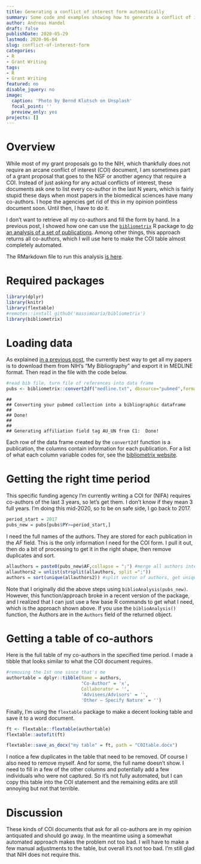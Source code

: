 ```yaml
---
title: Generating a conflict of interest form automatically
summary: Some code and examples showing how to generate a conflict of interest statement required by some funding agencies in an almost completely automated manner. 
author: Andreas Handel
draft: false
publishDate: 2020-05-29
lastmod: 2020-06-04
slug: conflict-of-interest-form
categories: 
- R 
- Grant Writing
tags: 
- R 
- Grant Writing
featured: no
disable_jquery: no
image:
  caption: 'Photo by Bernd Klutsch on Unsplash'
  focal_point: ''
  preview_only: yes
projects: []
---
```


<link href="{{< blogdown/postref >}}index_files/tabwid/tabwid.css" rel="stylesheet" />

# Overview

While most of my grant proposals go to the NIH, which thankfully does not require an arcane conflict of interest (COI) document, I am sometimes part of a grant proposal that goes to the NSF or another agency that require a COI. Instead of just asking for any actual conflicts of interest, these documents ask one to list every co-author in the last N years, which is fairly stupid these days when most papers in the biomedical sciences have many co-authors. I hope the agencies get rid of this in my opinion pointless document soon. Until then, I have to do it.

I don’t want to retrieve all my co-authors and fill the form by hand. In a previous post, I showed how one can use the [`bibliometrix`](https://www.bibliometrix.org/) R package to [do an analysis of a set of publications](/posts/publications-analysis-2/). Among other things, this approach returns all co-authors, which I will use here to make the COI table almost completely automated.

The RMarkdown file to run this analysis [is here](/posts/2020-05-29-automate-conflict-of-interest-form/index.Rmarkdown).

# Required packages

``` r
library(dplyr)
library(knitr)
library(flextable)
#remotes::install_github('massimoaria/bibliometrix')
library(bibliometrix)
```

# Loading data

As explained [in a previous post](/posts/publications-analysis-2/), the currently best way to get all my papers is to download them from NIH’s “My Bibliography” and export it in MEDLINE format. Then read in the file with the code below.

``` r
#read bib file, turn file of references into data frame
pubs <- bibliometrix::convert2df("medline.txt", dbsource="pubmed",format="pubmed") 
```

    ## 
    ## Converting your pubmed collection into a bibliographic dataframe
    ## 
    ## Done!
    ## 
    ## 
    ## Generating affiliation field tag AU_UN from C1:  Done!

Each row of the data frame created by the `convert2df` function is a publication, the columns contain information for each publication.
For a list of what each column variable codes for, see the [bibliometrix website](https://www.bibliometrix.org/).

# Getting the right time period

This specific funding agency I’m currently writing a COI for (NIFA) requires co-authors of the last 3 years, so let’s get them. I don’t know if they mean 3 full years. I’m doing this mid-2020, so to be on safe side, I go back to 2017.

``` r
period_start = 2017
pubs_new = pubs[pubs$PY>=period_start,]
```

I need the full names of the authors. They are stored for each publication in the *AF* field. This is the only information I need for the COI form. I pull it out, then do a bit of processing to get it in the right shape, then remove duplicates and sort.

``` r
allauthors = paste0(pubs_new$AF,collapse = ";") #merge all authors into one vector
allauthors2 = unlist(strsplit(allauthors, split =";"))
authors = sort(unique(allauthors2)) #split vector of authors, get unique authors
```

Note that I originally did the above steps using `biblioAnalysis(pubs_new)`. However, this function/approach broke in a recent version of the package, and I realized that I can just use a few base R commands to get what I need, which is the approach shown above. If you use the `biblioAnalysis()` function, the Authors are in the `Authors` field of the returned object.

# Getting a table of co-authors

Here is the full table of my co-authors in the specified time period.
I made a tibble that looks similar to what the COI document requires.

``` r
#removing the 1st one since that's me
authortable = dplyr::tibble(Name = authors, 
                            "Co-Author" = 'x', 
                            Collaborator = '', 
                            'Advisees/Advisors' = '', 
                            'Other – Specify Nature' = '')
```

Finally, I’m using the `flextable` package to make a decent looking table and save it to a word document.

``` r
ft <- flextable::flextable(authortable)
flextable::autofit(ft)
```

<template id="846afd95-bfe4-4b66-8348-103973297871"><style>
.tabwid table{
  border-spacing:0px !important;
  border-collapse:collapse;
  line-height:1;
  margin-left:auto;
  margin-right:auto;
  border-width: 0;
  display: table;
  margin-top: 1.275em;
  margin-bottom: 1.275em;
  border-color: transparent;
}
.tabwid_left table{
  margin-left:0;
}
.tabwid_right table{
  margin-right:0;
}
.tabwid td {
    padding: 0;
}
.tabwid a {
  text-decoration: none;
}
.tabwid thead {
    background-color: transparent;
}
.tabwid tfoot {
    background-color: transparent;
}
.tabwid table tr {
background-color: transparent;
}
</style><div class="tabwid"><style>.cl-8189b2e6{}.cl-817d7f08{font-family:'Arial';font-size:11pt;font-weight:normal;font-style:normal;text-decoration:none;color:rgba(0, 0, 0, 1.00);background-color:transparent;}.cl-817d7f09{margin:0;text-align:left;border-bottom: 0 solid rgba(0, 0, 0, 1.00);border-top: 0 solid rgba(0, 0, 0, 1.00);border-left: 0 solid rgba(0, 0, 0, 1.00);border-right: 0 solid rgba(0, 0, 0, 1.00);padding-bottom:5pt;padding-top:5pt;padding-left:5pt;padding-right:5pt;line-height: 1;background-color:transparent;}.cl-817e6634{width:169pt;background-color:transparent;vertical-align: middle;border-bottom: 0 solid rgba(0, 0, 0, 1.00);border-top: 0 solid rgba(0, 0, 0, 1.00);border-left: 0 solid rgba(0, 0, 0, 1.00);border-right: 0 solid rgba(0, 0, 0, 1.00);margin-bottom:0;margin-top:0;margin-left:0;margin-right:0;}.cl-817e6635{width:110.4pt;background-color:transparent;vertical-align: middle;border-bottom: 0 solid rgba(0, 0, 0, 1.00);border-top: 0 solid rgba(0, 0, 0, 1.00);border-left: 0 solid rgba(0, 0, 0, 1.00);border-right: 0 solid rgba(0, 0, 0, 1.00);margin-bottom:0;margin-top:0;margin-left:0;margin-right:0;}.cl-817e6636{width:80.5pt;background-color:transparent;vertical-align: middle;border-bottom: 0 solid rgba(0, 0, 0, 1.00);border-top: 0 solid rgba(0, 0, 0, 1.00);border-left: 0 solid rgba(0, 0, 0, 1.00);border-right: 0 solid rgba(0, 0, 0, 1.00);margin-bottom:0;margin-top:0;margin-left:0;margin-right:0;}.cl-817e6637{width:70.7pt;background-color:transparent;vertical-align: middle;border-bottom: 0 solid rgba(0, 0, 0, 1.00);border-top: 0 solid rgba(0, 0, 0, 1.00);border-left: 0 solid rgba(0, 0, 0, 1.00);border-right: 0 solid rgba(0, 0, 0, 1.00);margin-bottom:0;margin-top:0;margin-left:0;margin-right:0;}.cl-817e6638{width:132.4pt;background-color:transparent;vertical-align: middle;border-bottom: 0 solid rgba(0, 0, 0, 1.00);border-top: 0 solid rgba(0, 0, 0, 1.00);border-left: 0 solid rgba(0, 0, 0, 1.00);border-right: 0 solid rgba(0, 0, 0, 1.00);margin-bottom:0;margin-top:0;margin-left:0;margin-right:0;}.cl-817e6639{width:110.4pt;background-color:transparent;vertical-align: middle;border-bottom: 0 solid rgba(0, 0, 0, 1.00);border-top: 0 solid rgba(0, 0, 0, 1.00);border-left: 0 solid rgba(0, 0, 0, 1.00);border-right: 0 solid rgba(0, 0, 0, 1.00);margin-bottom:0;margin-top:0;margin-left:0;margin-right:0;}.cl-817e663a{width:132.4pt;background-color:transparent;vertical-align: middle;border-bottom: 0 solid rgba(0, 0, 0, 1.00);border-top: 0 solid rgba(0, 0, 0, 1.00);border-left: 0 solid rgba(0, 0, 0, 1.00);border-right: 0 solid rgba(0, 0, 0, 1.00);margin-bottom:0;margin-top:0;margin-left:0;margin-right:0;}.cl-817e663b{width:80.5pt;background-color:transparent;vertical-align: middle;border-bottom: 0 solid rgba(0, 0, 0, 1.00);border-top: 0 solid rgba(0, 0, 0, 1.00);border-left: 0 solid rgba(0, 0, 0, 1.00);border-right: 0 solid rgba(0, 0, 0, 1.00);margin-bottom:0;margin-top:0;margin-left:0;margin-right:0;}.cl-817e663c{width:169pt;background-color:transparent;vertical-align: middle;border-bottom: 0 solid rgba(0, 0, 0, 1.00);border-top: 0 solid rgba(0, 0, 0, 1.00);border-left: 0 solid rgba(0, 0, 0, 1.00);border-right: 0 solid rgba(0, 0, 0, 1.00);margin-bottom:0;margin-top:0;margin-left:0;margin-right:0;}.cl-817e663d{width:70.7pt;background-color:transparent;vertical-align: middle;border-bottom: 0 solid rgba(0, 0, 0, 1.00);border-top: 0 solid rgba(0, 0, 0, 1.00);border-left: 0 solid rgba(0, 0, 0, 1.00);border-right: 0 solid rgba(0, 0, 0, 1.00);margin-bottom:0;margin-top:0;margin-left:0;margin-right:0;}.cl-817e663e{width:110.4pt;background-color:transparent;vertical-align: middle;border-bottom: 0 solid rgba(0, 0, 0, 1.00);border-top: 0 solid rgba(0, 0, 0, 1.00);border-left: 0 solid rgba(0, 0, 0, 1.00);border-right: 0 solid rgba(0, 0, 0, 1.00);margin-bottom:0;margin-top:0;margin-left:0;margin-right:0;}.cl-817e8d26{width:169pt;background-color:transparent;vertical-align: middle;border-bottom: 0 solid rgba(0, 0, 0, 1.00);border-top: 0 solid rgba(0, 0, 0, 1.00);border-left: 0 solid rgba(0, 0, 0, 1.00);border-right: 0 solid rgba(0, 0, 0, 1.00);margin-bottom:0;margin-top:0;margin-left:0;margin-right:0;}.cl-817e8d27{width:80.5pt;background-color:transparent;vertical-align: middle;border-bottom: 0 solid rgba(0, 0, 0, 1.00);border-top: 0 solid rgba(0, 0, 0, 1.00);border-left: 0 solid rgba(0, 0, 0, 1.00);border-right: 0 solid rgba(0, 0, 0, 1.00);margin-bottom:0;margin-top:0;margin-left:0;margin-right:0;}.cl-817e8d28{width:70.7pt;background-color:transparent;vertical-align: middle;border-bottom: 0 solid rgba(0, 0, 0, 1.00);border-top: 0 solid rgba(0, 0, 0, 1.00);border-left: 0 solid rgba(0, 0, 0, 1.00);border-right: 0 solid rgba(0, 0, 0, 1.00);margin-bottom:0;margin-top:0;margin-left:0;margin-right:0;}.cl-817e8d29{width:132.4pt;background-color:transparent;vertical-align: middle;border-bottom: 0 solid rgba(0, 0, 0, 1.00);border-top: 0 solid rgba(0, 0, 0, 1.00);border-left: 0 solid rgba(0, 0, 0, 1.00);border-right: 0 solid rgba(0, 0, 0, 1.00);margin-bottom:0;margin-top:0;margin-left:0;margin-right:0;}.cl-817e8d2a{width:110.4pt;background-color:transparent;vertical-align: middle;border-bottom: 2pt solid rgba(102, 102, 102, 1.00);border-top: 0 solid rgba(0, 0, 0, 1.00);border-left: 0 solid rgba(0, 0, 0, 1.00);border-right: 0 solid rgba(0, 0, 0, 1.00);margin-bottom:0;margin-top:0;margin-left:0;margin-right:0;}.cl-817e8d2b{width:132.4pt;background-color:transparent;vertical-align: middle;border-bottom: 2pt solid rgba(102, 102, 102, 1.00);border-top: 0 solid rgba(0, 0, 0, 1.00);border-left: 0 solid rgba(0, 0, 0, 1.00);border-right: 0 solid rgba(0, 0, 0, 1.00);margin-bottom:0;margin-top:0;margin-left:0;margin-right:0;}.cl-817e8d2c{width:80.5pt;background-color:transparent;vertical-align: middle;border-bottom: 2pt solid rgba(102, 102, 102, 1.00);border-top: 0 solid rgba(0, 0, 0, 1.00);border-left: 0 solid rgba(0, 0, 0, 1.00);border-right: 0 solid rgba(0, 0, 0, 1.00);margin-bottom:0;margin-top:0;margin-left:0;margin-right:0;}.cl-817e8d2d{width:70.7pt;background-color:transparent;vertical-align: middle;border-bottom: 2pt solid rgba(102, 102, 102, 1.00);border-top: 0 solid rgba(0, 0, 0, 1.00);border-left: 0 solid rgba(0, 0, 0, 1.00);border-right: 0 solid rgba(0, 0, 0, 1.00);margin-bottom:0;margin-top:0;margin-left:0;margin-right:0;}.cl-817e8d2e{width:169pt;background-color:transparent;vertical-align: middle;border-bottom: 2pt solid rgba(102, 102, 102, 1.00);border-top: 0 solid rgba(0, 0, 0, 1.00);border-left: 0 solid rgba(0, 0, 0, 1.00);border-right: 0 solid rgba(0, 0, 0, 1.00);margin-bottom:0;margin-top:0;margin-left:0;margin-right:0;}.cl-817e8d2f{width:70.7pt;background-color:transparent;vertical-align: middle;border-bottom: 2pt solid rgba(102, 102, 102, 1.00);border-top: 2pt solid rgba(102, 102, 102, 1.00);border-left: 0 solid rgba(0, 0, 0, 1.00);border-right: 0 solid rgba(0, 0, 0, 1.00);margin-bottom:0;margin-top:0;margin-left:0;margin-right:0;}.cl-817e8d30{width:80.5pt;background-color:transparent;vertical-align: middle;border-bottom: 2pt solid rgba(102, 102, 102, 1.00);border-top: 2pt solid rgba(102, 102, 102, 1.00);border-left: 0 solid rgba(0, 0, 0, 1.00);border-right: 0 solid rgba(0, 0, 0, 1.00);margin-bottom:0;margin-top:0;margin-left:0;margin-right:0;}.cl-817eb422{width:110.4pt;background-color:transparent;vertical-align: middle;border-bottom: 2pt solid rgba(102, 102, 102, 1.00);border-top: 2pt solid rgba(102, 102, 102, 1.00);border-left: 0 solid rgba(0, 0, 0, 1.00);border-right: 0 solid rgba(0, 0, 0, 1.00);margin-bottom:0;margin-top:0;margin-left:0;margin-right:0;}.cl-817eb423{width:132.4pt;background-color:transparent;vertical-align: middle;border-bottom: 2pt solid rgba(102, 102, 102, 1.00);border-top: 2pt solid rgba(102, 102, 102, 1.00);border-left: 0 solid rgba(0, 0, 0, 1.00);border-right: 0 solid rgba(0, 0, 0, 1.00);margin-bottom:0;margin-top:0;margin-left:0;margin-right:0;}.cl-817eb424{width:169pt;background-color:transparent;vertical-align: middle;border-bottom: 2pt solid rgba(102, 102, 102, 1.00);border-top: 2pt solid rgba(102, 102, 102, 1.00);border-left: 0 solid rgba(0, 0, 0, 1.00);border-right: 0 solid rgba(0, 0, 0, 1.00);margin-bottom:0;margin-top:0;margin-left:0;margin-right:0;}</style><table class='cl-8189b2e6'>
<thead><tr style="overflow-wrap:break-word;"><td class="cl-817eb424"><p class="cl-817d7f09"><span class="cl-817d7f08">Name</span></p></td><td class="cl-817e8d2f"><p class="cl-817d7f09"><span class="cl-817d7f08">Co-Author</span></p></td><td class="cl-817e8d30"><p class="cl-817d7f09"><span class="cl-817d7f08">Collaborator</span></p></td><td class="cl-817eb422"><p class="cl-817d7f09"><span class="cl-817d7f08">Advisees/Advisors</span></p></td><td class="cl-817eb423"><p class="cl-817d7f09"><span class="cl-817d7f08">Other – Specify Nature</span></p></td></tr></thead><tbody><tr style="overflow-wrap:break-word;"><td class="cl-817e6634"><p class="cl-817d7f09"><span class="cl-817d7f08">AHMED, HASAN</span></p></td><td class="cl-817e6637"><p class="cl-817d7f09"><span class="cl-817d7f08">x</span></p></td><td class="cl-817e6636"><p class="cl-817d7f09"><span class="cl-817d7f08"></span></p></td><td class="cl-817e6635"><p class="cl-817d7f09"><span class="cl-817d7f08"></span></p></td><td class="cl-817e6638"><p class="cl-817d7f09"><span class="cl-817d7f08"></span></p></td></tr><tr style="overflow-wrap:break-word;"><td class="cl-817e8d26"><p class="cl-817d7f09"><span class="cl-817d7f08">ALIKHAN, MALIHA A</span></p></td><td class="cl-817e8d28"><p class="cl-817d7f09"><span class="cl-817d7f08">x</span></p></td><td class="cl-817e8d27"><p class="cl-817d7f09"><span class="cl-817d7f08"></span></p></td><td class="cl-817e663e"><p class="cl-817d7f09"><span class="cl-817d7f08"></span></p></td><td class="cl-817e8d29"><p class="cl-817d7f09"><span class="cl-817d7f08"></span></p></td></tr><tr style="overflow-wrap:break-word;"><td class="cl-817e8d26"><p class="cl-817d7f09"><span class="cl-817d7f08">AMANNA, IAN J</span></p></td><td class="cl-817e8d28"><p class="cl-817d7f09"><span class="cl-817d7f08">x</span></p></td><td class="cl-817e8d27"><p class="cl-817d7f09"><span class="cl-817d7f08"></span></p></td><td class="cl-817e663e"><p class="cl-817d7f09"><span class="cl-817d7f08"></span></p></td><td class="cl-817e8d29"><p class="cl-817d7f09"><span class="cl-817d7f08"></span></p></td></tr><tr style="overflow-wrap:break-word;"><td class="cl-817e6634"><p class="cl-817d7f09"><span class="cl-817d7f08">ANTIA, ALICE</span></p></td><td class="cl-817e6637"><p class="cl-817d7f09"><span class="cl-817d7f08">x</span></p></td><td class="cl-817e6636"><p class="cl-817d7f09"><span class="cl-817d7f08"></span></p></td><td class="cl-817e6635"><p class="cl-817d7f09"><span class="cl-817d7f08"></span></p></td><td class="cl-817e6638"><p class="cl-817d7f09"><span class="cl-817d7f08"></span></p></td></tr><tr style="overflow-wrap:break-word;"><td class="cl-817e663c"><p class="cl-817d7f09"><span class="cl-817d7f08">ANTIA, RUSTOM</span></p></td><td class="cl-817e663d"><p class="cl-817d7f09"><span class="cl-817d7f08">x</span></p></td><td class="cl-817e663b"><p class="cl-817d7f09"><span class="cl-817d7f08"></span></p></td><td class="cl-817e6639"><p class="cl-817d7f09"><span class="cl-817d7f08"></span></p></td><td class="cl-817e663a"><p class="cl-817d7f09"><span class="cl-817d7f08"></span></p></td></tr><tr style="overflow-wrap:break-word;"><td class="cl-817e663c"><p class="cl-817d7f09"><span class="cl-817d7f08">BOOM, W HENRY</span></p></td><td class="cl-817e663d"><p class="cl-817d7f09"><span class="cl-817d7f08">x</span></p></td><td class="cl-817e663b"><p class="cl-817d7f09"><span class="cl-817d7f08"></span></p></td><td class="cl-817e6639"><p class="cl-817d7f09"><span class="cl-817d7f08"></span></p></td><td class="cl-817e663a"><p class="cl-817d7f09"><span class="cl-817d7f08"></span></p></td></tr><tr style="overflow-wrap:break-word;"><td class="cl-817e6634"><p class="cl-817d7f09"><span class="cl-817d7f08">BULUSHEVA, IRINA</span></p></td><td class="cl-817e6637"><p class="cl-817d7f09"><span class="cl-817d7f08">x</span></p></td><td class="cl-817e6636"><p class="cl-817d7f09"><span class="cl-817d7f08"></span></p></td><td class="cl-817e6635"><p class="cl-817d7f09"><span class="cl-817d7f08"></span></p></td><td class="cl-817e6638"><p class="cl-817d7f09"><span class="cl-817d7f08"></span></p></td></tr><tr style="overflow-wrap:break-word;"><td class="cl-817e663c"><p class="cl-817d7f09"><span class="cl-817d7f08">CARLSON, NICHOLE E</span></p></td><td class="cl-817e663d"><p class="cl-817d7f09"><span class="cl-817d7f08">x</span></p></td><td class="cl-817e663b"><p class="cl-817d7f09"><span class="cl-817d7f08"></span></p></td><td class="cl-817e6639"><p class="cl-817d7f09"><span class="cl-817d7f08"></span></p></td><td class="cl-817e663a"><p class="cl-817d7f09"><span class="cl-817d7f08"></span></p></td></tr><tr style="overflow-wrap:break-word;"><td class="cl-817e663c"><p class="cl-817d7f09"><span class="cl-817d7f08">CASTELLANOS, M E</span></p></td><td class="cl-817e663d"><p class="cl-817d7f09"><span class="cl-817d7f08">x</span></p></td><td class="cl-817e663b"><p class="cl-817d7f09"><span class="cl-817d7f08"></span></p></td><td class="cl-817e6639"><p class="cl-817d7f09"><span class="cl-817d7f08"></span></p></td><td class="cl-817e663a"><p class="cl-817d7f09"><span class="cl-817d7f08"></span></p></td></tr><tr style="overflow-wrap:break-word;"><td class="cl-817e663c"><p class="cl-817d7f09"><span class="cl-817d7f08">CASTELLANOS, MARIA</span></p></td><td class="cl-817e663d"><p class="cl-817d7f09"><span class="cl-817d7f08">x</span></p></td><td class="cl-817e663b"><p class="cl-817d7f09"><span class="cl-817d7f08"></span></p></td><td class="cl-817e6639"><p class="cl-817d7f09"><span class="cl-817d7f08"></span></p></td><td class="cl-817e663a"><p class="cl-817d7f09"><span class="cl-817d7f08"></span></p></td></tr><tr style="overflow-wrap:break-word;"><td class="cl-817e6634"><p class="cl-817d7f09"><span class="cl-817d7f08">CHAKRABURTY, SRIJITA</span></p></td><td class="cl-817e6637"><p class="cl-817d7f09"><span class="cl-817d7f08">x</span></p></td><td class="cl-817e6636"><p class="cl-817d7f09"><span class="cl-817d7f08"></span></p></td><td class="cl-817e6635"><p class="cl-817d7f09"><span class="cl-817d7f08"></span></p></td><td class="cl-817e6638"><p class="cl-817d7f09"><span class="cl-817d7f08"></span></p></td></tr><tr style="overflow-wrap:break-word;"><td class="cl-817e6634"><p class="cl-817d7f09"><span class="cl-817d7f08">CHEN, ENFU</span></p></td><td class="cl-817e6637"><p class="cl-817d7f09"><span class="cl-817d7f08">x</span></p></td><td class="cl-817e6636"><p class="cl-817d7f09"><span class="cl-817d7f08"></span></p></td><td class="cl-817e6635"><p class="cl-817d7f09"><span class="cl-817d7f08"></span></p></td><td class="cl-817e6638"><p class="cl-817d7f09"><span class="cl-817d7f08"></span></p></td></tr><tr style="overflow-wrap:break-word;"><td class="cl-817e6634"><p class="cl-817d7f09"><span class="cl-817d7f08">CHENG, WEI</span></p></td><td class="cl-817e6637"><p class="cl-817d7f09"><span class="cl-817d7f08">x</span></p></td><td class="cl-817e6636"><p class="cl-817d7f09"><span class="cl-817d7f08"></span></p></td><td class="cl-817e6635"><p class="cl-817d7f09"><span class="cl-817d7f08"></span></p></td><td class="cl-817e6638"><p class="cl-817d7f09"><span class="cl-817d7f08"></span></p></td></tr><tr style="overflow-wrap:break-word;"><td class="cl-817e663c"><p class="cl-817d7f09"><span class="cl-817d7f08">COATES, P TOBY</span></p></td><td class="cl-817e663d"><p class="cl-817d7f09"><span class="cl-817d7f08">x</span></p></td><td class="cl-817e663b"><p class="cl-817d7f09"><span class="cl-817d7f08"></span></p></td><td class="cl-817e6639"><p class="cl-817d7f09"><span class="cl-817d7f08"></span></p></td><td class="cl-817e663a"><p class="cl-817d7f09"><span class="cl-817d7f08"></span></p></td></tr><tr style="overflow-wrap:break-word;"><td class="cl-817e663c"><p class="cl-817d7f09"><span class="cl-817d7f08">CROFT, NATHAN P</span></p></td><td class="cl-817e663d"><p class="cl-817d7f09"><span class="cl-817d7f08">x</span></p></td><td class="cl-817e663b"><p class="cl-817d7f09"><span class="cl-817d7f08"></span></p></td><td class="cl-817e6639"><p class="cl-817d7f09"><span class="cl-817d7f08"></span></p></td><td class="cl-817e663a"><p class="cl-817d7f09"><span class="cl-817d7f08"></span></p></td></tr><tr style="overflow-wrap:break-word;"><td class="cl-817e8d26"><p class="cl-817d7f09"><span class="cl-817d7f08">DALE, ARIELLA PERRY</span></p></td><td class="cl-817e8d28"><p class="cl-817d7f09"><span class="cl-817d7f08">x</span></p></td><td class="cl-817e8d27"><p class="cl-817d7f09"><span class="cl-817d7f08"></span></p></td><td class="cl-817e663e"><p class="cl-817d7f09"><span class="cl-817d7f08"></span></p></td><td class="cl-817e8d29"><p class="cl-817d7f09"><span class="cl-817d7f08"></span></p></td></tr><tr style="overflow-wrap:break-word;"><td class="cl-817e663c"><p class="cl-817d7f09"><span class="cl-817d7f08">DENHOLM, J T</span></p></td><td class="cl-817e663d"><p class="cl-817d7f09"><span class="cl-817d7f08">x</span></p></td><td class="cl-817e663b"><p class="cl-817d7f09"><span class="cl-817d7f08"></span></p></td><td class="cl-817e6639"><p class="cl-817d7f09"><span class="cl-817d7f08"></span></p></td><td class="cl-817e663a"><p class="cl-817d7f09"><span class="cl-817d7f08"></span></p></td></tr><tr style="overflow-wrap:break-word;"><td class="cl-817e663c"><p class="cl-817d7f09"><span class="cl-817d7f08">DOBBIN, KEVIN</span></p></td><td class="cl-817e663d"><p class="cl-817d7f09"><span class="cl-817d7f08">x</span></p></td><td class="cl-817e663b"><p class="cl-817d7f09"><span class="cl-817d7f08"></span></p></td><td class="cl-817e6639"><p class="cl-817d7f09"><span class="cl-817d7f08"></span></p></td><td class="cl-817e663a"><p class="cl-817d7f09"><span class="cl-817d7f08"></span></p></td></tr><tr style="overflow-wrap:break-word;"><td class="cl-817e8d26"><p class="cl-817d7f09"><span class="cl-817d7f08">DUDEK, NADINE L</span></p></td><td class="cl-817e8d28"><p class="cl-817d7f09"><span class="cl-817d7f08">x</span></p></td><td class="cl-817e8d27"><p class="cl-817d7f09"><span class="cl-817d7f08"></span></p></td><td class="cl-817e663e"><p class="cl-817d7f09"><span class="cl-817d7f08"></span></p></td><td class="cl-817e8d29"><p class="cl-817d7f09"><span class="cl-817d7f08"></span></p></td></tr><tr style="overflow-wrap:break-word;"><td class="cl-817e8d26"><p class="cl-817d7f09"><span class="cl-817d7f08">EBELL, MARK</span></p></td><td class="cl-817e8d28"><p class="cl-817d7f09"><span class="cl-817d7f08">x</span></p></td><td class="cl-817e8d27"><p class="cl-817d7f09"><span class="cl-817d7f08"></span></p></td><td class="cl-817e663e"><p class="cl-817d7f09"><span class="cl-817d7f08"></span></p></td><td class="cl-817e8d29"><p class="cl-817d7f09"><span class="cl-817d7f08"></span></p></td></tr><tr style="overflow-wrap:break-word;"><td class="cl-817e8d26"><p class="cl-817d7f09"><span class="cl-817d7f08">EBELL, MARK H</span></p></td><td class="cl-817e8d28"><p class="cl-817d7f09"><span class="cl-817d7f08">x</span></p></td><td class="cl-817e8d27"><p class="cl-817d7f09"><span class="cl-817d7f08"></span></p></td><td class="cl-817e663e"><p class="cl-817d7f09"><span class="cl-817d7f08"></span></p></td><td class="cl-817e8d29"><p class="cl-817d7f09"><span class="cl-817d7f08"></span></p></td></tr><tr style="overflow-wrap:break-word;"><td class="cl-817e6634"><p class="cl-817d7f09"><span class="cl-817d7f08">EGGENHUIZEN, PETER J</span></p></td><td class="cl-817e6637"><p class="cl-817d7f09"><span class="cl-817d7f08">x</span></p></td><td class="cl-817e6636"><p class="cl-817d7f09"><span class="cl-817d7f08"></span></p></td><td class="cl-817e6635"><p class="cl-817d7f09"><span class="cl-817d7f08"></span></p></td><td class="cl-817e6638"><p class="cl-817d7f09"><span class="cl-817d7f08"></span></p></td></tr><tr style="overflow-wrap:break-word;"><td class="cl-817e663c"><p class="cl-817d7f09"><span class="cl-817d7f08">FOREHAND, RONALD</span></p></td><td class="cl-817e663d"><p class="cl-817d7f09"><span class="cl-817d7f08">x</span></p></td><td class="cl-817e663b"><p class="cl-817d7f09"><span class="cl-817d7f08"></span></p></td><td class="cl-817e6639"><p class="cl-817d7f09"><span class="cl-817d7f08"></span></p></td><td class="cl-817e663a"><p class="cl-817d7f09"><span class="cl-817d7f08"></span></p></td></tr><tr style="overflow-wrap:break-word;"><td class="cl-817e6634"><p class="cl-817d7f09"><span class="cl-817d7f08">FUGGER, LARS</span></p></td><td class="cl-817e6637"><p class="cl-817d7f09"><span class="cl-817d7f08">x</span></p></td><td class="cl-817e6636"><p class="cl-817d7f09"><span class="cl-817d7f08"></span></p></td><td class="cl-817e6635"><p class="cl-817d7f09"><span class="cl-817d7f08"></span></p></td><td class="cl-817e6638"><p class="cl-817d7f09"><span class="cl-817d7f08"></span></p></td></tr><tr style="overflow-wrap:break-word;"><td class="cl-817e663c"><p class="cl-817d7f09"><span class="cl-817d7f08">GAN, POH Y</span></p></td><td class="cl-817e663d"><p class="cl-817d7f09"><span class="cl-817d7f08">x</span></p></td><td class="cl-817e663b"><p class="cl-817d7f09"><span class="cl-817d7f08"></span></p></td><td class="cl-817e6639"><p class="cl-817d7f09"><span class="cl-817d7f08"></span></p></td><td class="cl-817e663a"><p class="cl-817d7f09"><span class="cl-817d7f08"></span></p></td></tr><tr style="overflow-wrap:break-word;"><td class="cl-817e663c"><p class="cl-817d7f09"><span class="cl-817d7f08">GARCIA-SASTRE, ADOLFO</span></p></td><td class="cl-817e663d"><p class="cl-817d7f09"><span class="cl-817d7f08">x</span></p></td><td class="cl-817e663b"><p class="cl-817d7f09"><span class="cl-817d7f08"></span></p></td><td class="cl-817e6639"><p class="cl-817d7f09"><span class="cl-817d7f08"></span></p></td><td class="cl-817e663a"><p class="cl-817d7f09"><span class="cl-817d7f08"></span></p></td></tr><tr style="overflow-wrap:break-word;"><td class="cl-817e663c"><p class="cl-817d7f09"><span class="cl-817d7f08">GREGERSEN, JON W</span></p></td><td class="cl-817e663d"><p class="cl-817d7f09"><span class="cl-817d7f08">x</span></p></td><td class="cl-817e663b"><p class="cl-817d7f09"><span class="cl-817d7f08"></span></p></td><td class="cl-817e6639"><p class="cl-817d7f09"><span class="cl-817d7f08"></span></p></td><td class="cl-817e663a"><p class="cl-817d7f09"><span class="cl-817d7f08"></span></p></td></tr><tr style="overflow-wrap:break-word;"><td class="cl-817e6634"><p class="cl-817d7f09"><span class="cl-817d7f08">GUAN, JING</span></p></td><td class="cl-817e6637"><p class="cl-817d7f09"><span class="cl-817d7f08">x</span></p></td><td class="cl-817e6636"><p class="cl-817d7f09"><span class="cl-817d7f08"></span></p></td><td class="cl-817e6635"><p class="cl-817d7f09"><span class="cl-817d7f08"></span></p></td><td class="cl-817e6638"><p class="cl-817d7f09"><span class="cl-817d7f08"></span></p></td></tr><tr style="overflow-wrap:break-word;"><td class="cl-817e663c"><p class="cl-817d7f09"><span class="cl-817d7f08">HALLORAN, M ELIZABETH</span></p></td><td class="cl-817e663d"><p class="cl-817d7f09"><span class="cl-817d7f08">x</span></p></td><td class="cl-817e663b"><p class="cl-817d7f09"><span class="cl-817d7f08"></span></p></td><td class="cl-817e6639"><p class="cl-817d7f09"><span class="cl-817d7f08"></span></p></td><td class="cl-817e663a"><p class="cl-817d7f09"><span class="cl-817d7f08"></span></p></td></tr><tr style="overflow-wrap:break-word;"><td class="cl-817e8d26"><p class="cl-817d7f09"><span class="cl-817d7f08">HANDEL, A</span></p></td><td class="cl-817e8d28"><p class="cl-817d7f09"><span class="cl-817d7f08">x</span></p></td><td class="cl-817e8d27"><p class="cl-817d7f09"><span class="cl-817d7f08"></span></p></td><td class="cl-817e663e"><p class="cl-817d7f09"><span class="cl-817d7f08"></span></p></td><td class="cl-817e8d29"><p class="cl-817d7f09"><span class="cl-817d7f08"></span></p></td></tr><tr style="overflow-wrap:break-word;"><td class="cl-817e6634"><p class="cl-817d7f09"><span class="cl-817d7f08">HANDEL, ANDREAS</span></p></td><td class="cl-817e6637"><p class="cl-817d7f09"><span class="cl-817d7f08">x</span></p></td><td class="cl-817e6636"><p class="cl-817d7f09"><span class="cl-817d7f08"></span></p></td><td class="cl-817e6635"><p class="cl-817d7f09"><span class="cl-817d7f08"></span></p></td><td class="cl-817e6638"><p class="cl-817d7f09"><span class="cl-817d7f08"></span></p></td></tr><tr style="overflow-wrap:break-word;"><td class="cl-817e663c"><p class="cl-817d7f09"><span class="cl-817d7f08">HECKMAN, TIMOTHY G</span></p></td><td class="cl-817e663d"><p class="cl-817d7f09"><span class="cl-817d7f08">x</span></p></td><td class="cl-817e663b"><p class="cl-817d7f09"><span class="cl-817d7f08"></span></p></td><td class="cl-817e6639"><p class="cl-817d7f09"><span class="cl-817d7f08"></span></p></td><td class="cl-817e663a"><p class="cl-817d7f09"><span class="cl-817d7f08"></span></p></td></tr><tr style="overflow-wrap:break-word;"><td class="cl-817e663c"><p class="cl-817d7f09"><span class="cl-817d7f08">HOLDSWORTH, STEPHEN R</span></p></td><td class="cl-817e663d"><p class="cl-817d7f09"><span class="cl-817d7f08">x</span></p></td><td class="cl-817e663b"><p class="cl-817d7f09"><span class="cl-817d7f08"></span></p></td><td class="cl-817e6639"><p class="cl-817d7f09"><span class="cl-817d7f08"></span></p></td><td class="cl-817e663a"><p class="cl-817d7f09"><span class="cl-817d7f08"></span></p></td></tr><tr style="overflow-wrap:break-word;"><td class="cl-817e663c"><p class="cl-817d7f09"><span class="cl-817d7f08">HOLT, STEPHEN G</span></p></td><td class="cl-817e663d"><p class="cl-817d7f09"><span class="cl-817d7f08">x</span></p></td><td class="cl-817e663b"><p class="cl-817d7f09"><span class="cl-817d7f08"></span></p></td><td class="cl-817e6639"><p class="cl-817d7f09"><span class="cl-817d7f08"></span></p></td><td class="cl-817e663a"><p class="cl-817d7f09"><span class="cl-817d7f08"></span></p></td></tr><tr style="overflow-wrap:break-word;"><td class="cl-817e663c"><p class="cl-817d7f09"><span class="cl-817d7f08">HOUBEN, R M G J</span></p></td><td class="cl-817e663d"><p class="cl-817d7f09"><span class="cl-817d7f08">x</span></p></td><td class="cl-817e663b"><p class="cl-817d7f09"><span class="cl-817d7f08"></span></p></td><td class="cl-817e6639"><p class="cl-817d7f09"><span class="cl-817d7f08"></span></p></td><td class="cl-817e663a"><p class="cl-817d7f09"><span class="cl-817d7f08"></span></p></td></tr><tr style="overflow-wrap:break-word;"><td class="cl-817e663c"><p class="cl-817d7f09"><span class="cl-817d7f08">HUANG, HAODI</span></p></td><td class="cl-817e663d"><p class="cl-817d7f09"><span class="cl-817d7f08">x</span></p></td><td class="cl-817e663b"><p class="cl-817d7f09"><span class="cl-817d7f08"></span></p></td><td class="cl-817e6639"><p class="cl-817d7f09"><span class="cl-817d7f08"></span></p></td><td class="cl-817e663a"><p class="cl-817d7f09"><span class="cl-817d7f08"></span></p></td></tr><tr style="overflow-wrap:break-word;"><td class="cl-817e663c"><p class="cl-817d7f09"><span class="cl-817d7f08">HUDSON, BILLY G</span></p></td><td class="cl-817e663d"><p class="cl-817d7f09"><span class="cl-817d7f08">x</span></p></td><td class="cl-817e663b"><p class="cl-817d7f09"><span class="cl-817d7f08"></span></p></td><td class="cl-817e6639"><p class="cl-817d7f09"><span class="cl-817d7f08"></span></p></td><td class="cl-817e663a"><p class="cl-817d7f09"><span class="cl-817d7f08"></span></p></td></tr><tr style="overflow-wrap:break-word;"><td class="cl-817e663c"><p class="cl-817d7f09"><span class="cl-817d7f08">HUO, XIANG</span></p></td><td class="cl-817e663d"><p class="cl-817d7f09"><span class="cl-817d7f08">x</span></p></td><td class="cl-817e663b"><p class="cl-817d7f09"><span class="cl-817d7f08"></span></p></td><td class="cl-817e6639"><p class="cl-817d7f09"><span class="cl-817d7f08"></span></p></td><td class="cl-817e663a"><p class="cl-817d7f09"><span class="cl-817d7f08"></span></p></td></tr><tr style="overflow-wrap:break-word;"><td class="cl-817e6634"><p class="cl-817d7f09"><span class="cl-817d7f08">HUYNH, MEGAN</span></p></td><td class="cl-817e6637"><p class="cl-817d7f09"><span class="cl-817d7f08">x</span></p></td><td class="cl-817e6636"><p class="cl-817d7f09"><span class="cl-817d7f08"></span></p></td><td class="cl-817e6635"><p class="cl-817d7f09"><span class="cl-817d7f08"></span></p></td><td class="cl-817e6638"><p class="cl-817d7f09"><span class="cl-817d7f08"></span></p></td></tr><tr style="overflow-wrap:break-word;"><td class="cl-817e663c"><p class="cl-817d7f09"><span class="cl-817d7f08">JOLOBA, MOSES L</span></p></td><td class="cl-817e663d"><p class="cl-817d7f09"><span class="cl-817d7f08">x</span></p></td><td class="cl-817e663b"><p class="cl-817d7f09"><span class="cl-817d7f08"></span></p></td><td class="cl-817e6639"><p class="cl-817d7f09"><span class="cl-817d7f08"></span></p></td><td class="cl-817e663a"><p class="cl-817d7f09"><span class="cl-817d7f08"></span></p></td></tr><tr style="overflow-wrap:break-word;"><td class="cl-817e8d26"><p class="cl-817d7f09"><span class="cl-817d7f08">KAKAIRE, R</span></p></td><td class="cl-817e8d28"><p class="cl-817d7f09"><span class="cl-817d7f08">x</span></p></td><td class="cl-817e8d27"><p class="cl-817d7f09"><span class="cl-817d7f08"></span></p></td><td class="cl-817e663e"><p class="cl-817d7f09"><span class="cl-817d7f08"></span></p></td><td class="cl-817e8d29"><p class="cl-817d7f09"><span class="cl-817d7f08"></span></p></td></tr><tr style="overflow-wrap:break-word;"><td class="cl-817e6634"><p class="cl-817d7f09"><span class="cl-817d7f08">KIRIMUNDA, S</span></p></td><td class="cl-817e6637"><p class="cl-817d7f09"><span class="cl-817d7f08">x</span></p></td><td class="cl-817e6636"><p class="cl-817d7f09"><span class="cl-817d7f08"></span></p></td><td class="cl-817e6635"><p class="cl-817d7f09"><span class="cl-817d7f08"></span></p></td><td class="cl-817e6638"><p class="cl-817d7f09"><span class="cl-817d7f08"></span></p></td></tr><tr style="overflow-wrap:break-word;"><td class="cl-817e6634"><p class="cl-817d7f09"><span class="cl-817d7f08">KITCHING, A RICHARD</span></p></td><td class="cl-817e6637"><p class="cl-817d7f09"><span class="cl-817d7f08">x</span></p></td><td class="cl-817e6636"><p class="cl-817d7f09"><span class="cl-817d7f08"></span></p></td><td class="cl-817e6635"><p class="cl-817d7f09"><span class="cl-817d7f08"></span></p></td><td class="cl-817e6638"><p class="cl-817d7f09"><span class="cl-817d7f08"></span></p></td></tr><tr style="overflow-wrap:break-word;"><td class="cl-817e8d26"><p class="cl-817d7f09"><span class="cl-817d7f08">KIWANUKA, N</span></p></td><td class="cl-817e8d28"><p class="cl-817d7f09"><span class="cl-817d7f08">x</span></p></td><td class="cl-817e8d27"><p class="cl-817d7f09"><span class="cl-817d7f08"></span></p></td><td class="cl-817e663e"><p class="cl-817d7f09"><span class="cl-817d7f08"></span></p></td><td class="cl-817e8d29"><p class="cl-817d7f09"><span class="cl-817d7f08"></span></p></td></tr><tr style="overflow-wrap:break-word;"><td class="cl-817e663c"><p class="cl-817d7f09"><span class="cl-817d7f08">LA GRUTA, NICOLE L</span></p></td><td class="cl-817e663d"><p class="cl-817d7f09"><span class="cl-817d7f08">x</span></p></td><td class="cl-817e663b"><p class="cl-817d7f09"><span class="cl-817d7f08"></span></p></td><td class="cl-817e6639"><p class="cl-817d7f09"><span class="cl-817d7f08"></span></p></td><td class="cl-817e663a"><p class="cl-817d7f09"><span class="cl-817d7f08"></span></p></td></tr><tr style="overflow-wrap:break-word;"><td class="cl-817e6634"><p class="cl-817d7f09"><span class="cl-817d7f08">LI, CHANGWEI</span></p></td><td class="cl-817e6637"><p class="cl-817d7f09"><span class="cl-817d7f08">x</span></p></td><td class="cl-817e6636"><p class="cl-817d7f09"><span class="cl-817d7f08"></span></p></td><td class="cl-817e6635"><p class="cl-817d7f09"><span class="cl-817d7f08"></span></p></td><td class="cl-817e6638"><p class="cl-817d7f09"><span class="cl-817d7f08"></span></p></td></tr><tr style="overflow-wrap:break-word;"><td class="cl-817e663c"><p class="cl-817d7f09"><span class="cl-817d7f08">LI, CHAO</span></p></td><td class="cl-817e663d"><p class="cl-817d7f09"><span class="cl-817d7f08">x</span></p></td><td class="cl-817e663b"><p class="cl-817d7f09"><span class="cl-817d7f08"></span></p></td><td class="cl-817e6639"><p class="cl-817d7f09"><span class="cl-817d7f08"></span></p></td><td class="cl-817e663a"><p class="cl-817d7f09"><span class="cl-817d7f08"></span></p></td></tr><tr style="overflow-wrap:break-word;"><td class="cl-817e8d26"><p class="cl-817d7f09"><span class="cl-817d7f08">LI, YAN</span></p></td><td class="cl-817e8d28"><p class="cl-817d7f09"><span class="cl-817d7f08">x</span></p></td><td class="cl-817e8d27"><p class="cl-817d7f09"><span class="cl-817d7f08"></span></p></td><td class="cl-817e663e"><p class="cl-817d7f09"><span class="cl-817d7f08"></span></p></td><td class="cl-817e8d29"><p class="cl-817d7f09"><span class="cl-817d7f08"></span></p></td></tr><tr style="overflow-wrap:break-word;"><td class="cl-817e6634"><p class="cl-817d7f09"><span class="cl-817d7f08">LING, FENG</span></p></td><td class="cl-817e6637"><p class="cl-817d7f09"><span class="cl-817d7f08">x</span></p></td><td class="cl-817e6636"><p class="cl-817d7f09"><span class="cl-817d7f08"></span></p></td><td class="cl-817e6635"><p class="cl-817d7f09"><span class="cl-817d7f08"></span></p></td><td class="cl-817e6638"><p class="cl-817d7f09"><span class="cl-817d7f08"></span></p></td></tr><tr style="overflow-wrap:break-word;"><td class="cl-817e663c"><p class="cl-817d7f09"><span class="cl-817d7f08">LOH, KHAI L</span></p></td><td class="cl-817e663d"><p class="cl-817d7f09"><span class="cl-817d7f08">x</span></p></td><td class="cl-817e663b"><p class="cl-817d7f09"><span class="cl-817d7f08"></span></p></td><td class="cl-817e6639"><p class="cl-817d7f09"><span class="cl-817d7f08"></span></p></td><td class="cl-817e663a"><p class="cl-817d7f09"><span class="cl-817d7f08"></span></p></td></tr><tr style="overflow-wrap:break-word;"><td class="cl-817e663c"><p class="cl-817d7f09"><span class="cl-817d7f08">LONGINI, IRA M</span></p></td><td class="cl-817e663d"><p class="cl-817d7f09"><span class="cl-817d7f08">x</span></p></td><td class="cl-817e663b"><p class="cl-817d7f09"><span class="cl-817d7f08"></span></p></td><td class="cl-817e6639"><p class="cl-817d7f09"><span class="cl-817d7f08"></span></p></td><td class="cl-817e663a"><p class="cl-817d7f09"><span class="cl-817d7f08"></span></p></td></tr><tr style="overflow-wrap:break-word;"><td class="cl-817e663c"><p class="cl-817d7f09"><span class="cl-817d7f08">MALONE, LASHAUNDA L</span></p></td><td class="cl-817e663d"><p class="cl-817d7f09"><span class="cl-817d7f08">x</span></p></td><td class="cl-817e663b"><p class="cl-817d7f09"><span class="cl-817d7f08"></span></p></td><td class="cl-817e6639"><p class="cl-817d7f09"><span class="cl-817d7f08"></span></p></td><td class="cl-817e663a"><p class="cl-817d7f09"><span class="cl-817d7f08"></span></p></td></tr><tr style="overflow-wrap:break-word;"><td class="cl-817e6634"><p class="cl-817d7f09"><span class="cl-817d7f08">MANICASSAMY, BALAJI</span></p></td><td class="cl-817e6637"><p class="cl-817d7f09"><span class="cl-817d7f08">x</span></p></td><td class="cl-817e6636"><p class="cl-817d7f09"><span class="cl-817d7f08"></span></p></td><td class="cl-817e6635"><p class="cl-817d7f09"><span class="cl-817d7f08"></span></p></td><td class="cl-817e6638"><p class="cl-817d7f09"><span class="cl-817d7f08"></span></p></td></tr><tr style="overflow-wrap:break-word;"><td class="cl-817e8d26"><p class="cl-817d7f09"><span class="cl-817d7f08">MARTINEZ, L</span></p></td><td class="cl-817e8d28"><p class="cl-817d7f09"><span class="cl-817d7f08">x</span></p></td><td class="cl-817e8d27"><p class="cl-817d7f09"><span class="cl-817d7f08"></span></p></td><td class="cl-817e663e"><p class="cl-817d7f09"><span class="cl-817d7f08"></span></p></td><td class="cl-817e8d29"><p class="cl-817d7f09"><span class="cl-817d7f08"></span></p></td></tr><tr style="overflow-wrap:break-word;"><td class="cl-817e663c"><p class="cl-817d7f09"><span class="cl-817d7f08">MARTINEZ, LEONARDO</span></p></td><td class="cl-817e663d"><p class="cl-817d7f09"><span class="cl-817d7f08">x</span></p></td><td class="cl-817e663b"><p class="cl-817d7f09"><span class="cl-817d7f08"></span></p></td><td class="cl-817e6639"><p class="cl-817d7f09"><span class="cl-817d7f08"></span></p></td><td class="cl-817e663a"><p class="cl-817d7f09"><span class="cl-817d7f08"></span></p></td></tr><tr style="overflow-wrap:break-word;"><td class="cl-817e6634"><p class="cl-817d7f09"><span class="cl-817d7f08">MCBRYDE, E S</span></p></td><td class="cl-817e6637"><p class="cl-817d7f09"><span class="cl-817d7f08">x</span></p></td><td class="cl-817e6636"><p class="cl-817d7f09"><span class="cl-817d7f08"></span></p></td><td class="cl-817e6635"><p class="cl-817d7f09"><span class="cl-817d7f08"></span></p></td><td class="cl-817e6638"><p class="cl-817d7f09"><span class="cl-817d7f08"></span></p></td></tr><tr style="overflow-wrap:break-word;"><td class="cl-817e6634"><p class="cl-817d7f09"><span class="cl-817d7f08">MCKAY, BRIAN</span></p></td><td class="cl-817e6637"><p class="cl-817d7f09"><span class="cl-817d7f08">x</span></p></td><td class="cl-817e6636"><p class="cl-817d7f09"><span class="cl-817d7f08"></span></p></td><td class="cl-817e6635"><p class="cl-817d7f09"><span class="cl-817d7f08"></span></p></td><td class="cl-817e6638"><p class="cl-817d7f09"><span class="cl-817d7f08"></span></p></td></tr><tr style="overflow-wrap:break-word;"><td class="cl-817e663c"><p class="cl-817d7f09"><span class="cl-817d7f08">MOORE, JAMES R</span></p></td><td class="cl-817e663d"><p class="cl-817d7f09"><span class="cl-817d7f08">x</span></p></td><td class="cl-817e663b"><p class="cl-817d7f09"><span class="cl-817d7f08"></span></p></td><td class="cl-817e6639"><p class="cl-817d7f09"><span class="cl-817d7f08"></span></p></td><td class="cl-817e663a"><p class="cl-817d7f09"><span class="cl-817d7f08"></span></p></td></tr><tr style="overflow-wrap:break-word;"><td class="cl-817e8d26"><p class="cl-817d7f09"><span class="cl-817d7f08">MU, LAN</span></p></td><td class="cl-817e8d28"><p class="cl-817d7f09"><span class="cl-817d7f08">x</span></p></td><td class="cl-817e8d27"><p class="cl-817d7f09"><span class="cl-817d7f08"></span></p></td><td class="cl-817e663e"><p class="cl-817d7f09"><span class="cl-817d7f08"></span></p></td><td class="cl-817e8d29"><p class="cl-817d7f09"><span class="cl-817d7f08"></span></p></td></tr><tr style="overflow-wrap:break-word;"><td class="cl-817e663c"><p class="cl-817d7f09"><span class="cl-817d7f08">OOI, JOSHUA D</span></p></td><td class="cl-817e663d"><p class="cl-817d7f09"><span class="cl-817d7f08">x</span></p></td><td class="cl-817e663b"><p class="cl-817d7f09"><span class="cl-817d7f08"></span></p></td><td class="cl-817e6639"><p class="cl-817d7f09"><span class="cl-817d7f08"></span></p></td><td class="cl-817e663a"><p class="cl-817d7f09"><span class="cl-817d7f08"></span></p></td></tr><tr style="overflow-wrap:break-word;"><td class="cl-817e6634"><p class="cl-817d7f09"><span class="cl-817d7f08">PAWELEK, KASIA A</span></p></td><td class="cl-817e6637"><p class="cl-817d7f09"><span class="cl-817d7f08">x</span></p></td><td class="cl-817e6636"><p class="cl-817d7f09"><span class="cl-817d7f08"></span></p></td><td class="cl-817e6635"><p class="cl-817d7f09"><span class="cl-817d7f08"></span></p></td><td class="cl-817e6638"><p class="cl-817d7f09"><span class="cl-817d7f08"></span></p></td></tr><tr style="overflow-wrap:break-word;"><td class="cl-817e6634"><p class="cl-817d7f09"><span class="cl-817d7f08">PETERSEN, JAN</span></p></td><td class="cl-817e6637"><p class="cl-817d7f09"><span class="cl-817d7f08">x</span></p></td><td class="cl-817e6636"><p class="cl-817d7f09"><span class="cl-817d7f08"></span></p></td><td class="cl-817e6635"><p class="cl-817d7f09"><span class="cl-817d7f08"></span></p></td><td class="cl-817e6638"><p class="cl-817d7f09"><span class="cl-817d7f08"></span></p></td></tr><tr style="overflow-wrap:break-word;"><td class="cl-817e663c"><p class="cl-817d7f09"><span class="cl-817d7f08">POWER, DAVID A</span></p></td><td class="cl-817e663d"><p class="cl-817d7f09"><span class="cl-817d7f08">x</span></p></td><td class="cl-817e663b"><p class="cl-817d7f09"><span class="cl-817d7f08"></span></p></td><td class="cl-817e6639"><p class="cl-817d7f09"><span class="cl-817d7f08"></span></p></td><td class="cl-817e663a"><p class="cl-817d7f09"><span class="cl-817d7f08"></span></p></td></tr><tr style="overflow-wrap:break-word;"><td class="cl-817e663c"><p class="cl-817d7f09"><span class="cl-817d7f08">PURCELL, ANTHONY W</span></p></td><td class="cl-817e663d"><p class="cl-817d7f09"><span class="cl-817d7f08">x</span></p></td><td class="cl-817e663b"><p class="cl-817d7f09"><span class="cl-817d7f08"></span></p></td><td class="cl-817e6639"><p class="cl-817d7f09"><span class="cl-817d7f08"></span></p></td><td class="cl-817e663a"><p class="cl-817d7f09"><span class="cl-817d7f08"></span></p></td></tr><tr style="overflow-wrap:break-word;"><td class="cl-817e663c"><p class="cl-817d7f09"><span class="cl-817d7f08">QUACH, T</span></p></td><td class="cl-817e663d"><p class="cl-817d7f09"><span class="cl-817d7f08">x</span></p></td><td class="cl-817e663b"><p class="cl-817d7f09"><span class="cl-817d7f08"></span></p></td><td class="cl-817e6639"><p class="cl-817d7f09"><span class="cl-817d7f08"></span></p></td><td class="cl-817e663a"><p class="cl-817d7f09"><span class="cl-817d7f08"></span></p></td></tr><tr style="overflow-wrap:break-word;"><td class="cl-817e663c"><p class="cl-817d7f09"><span class="cl-817d7f08">QUINN, FREDERICK D</span></p></td><td class="cl-817e663d"><p class="cl-817d7f09"><span class="cl-817d7f08">x</span></p></td><td class="cl-817e663b"><p class="cl-817d7f09"><span class="cl-817d7f08"></span></p></td><td class="cl-817e6639"><p class="cl-817d7f09"><span class="cl-817d7f08"></span></p></td><td class="cl-817e663a"><p class="cl-817d7f09"><span class="cl-817d7f08"></span></p></td></tr><tr style="overflow-wrap:break-word;"><td class="cl-817e663c"><p class="cl-817d7f09"><span class="cl-817d7f08">RAGONNET, R</span></p></td><td class="cl-817e663d"><p class="cl-817d7f09"><span class="cl-817d7f08">x</span></p></td><td class="cl-817e663b"><p class="cl-817d7f09"><span class="cl-817d7f08"></span></p></td><td class="cl-817e6639"><p class="cl-817d7f09"><span class="cl-817d7f08"></span></p></td><td class="cl-817e663a"><p class="cl-817d7f09"><span class="cl-817d7f08"></span></p></td></tr><tr style="overflow-wrap:break-word;"><td class="cl-817e6634"><p class="cl-817d7f09"><span class="cl-817d7f08">RAMARATHINAM, SRI H</span></p></td><td class="cl-817e6637"><p class="cl-817d7f09"><span class="cl-817d7f08">x</span></p></td><td class="cl-817e6636"><p class="cl-817d7f09"><span class="cl-817d7f08"></span></p></td><td class="cl-817e6635"><p class="cl-817d7f09"><span class="cl-817d7f08"></span></p></td><td class="cl-817e6638"><p class="cl-817d7f09"><span class="cl-817d7f08"></span></p></td></tr><tr style="overflow-wrap:break-word;"><td class="cl-817e6634"><p class="cl-817d7f09"><span class="cl-817d7f08">REID, HUGH H</span></p></td><td class="cl-817e6637"><p class="cl-817d7f09"><span class="cl-817d7f08">x</span></p></td><td class="cl-817e6636"><p class="cl-817d7f09"><span class="cl-817d7f08"></span></p></td><td class="cl-817e6635"><p class="cl-817d7f09"><span class="cl-817d7f08"></span></p></td><td class="cl-817e6638"><p class="cl-817d7f09"><span class="cl-817d7f08"></span></p></td></tr><tr style="overflow-wrap:break-word;"><td class="cl-817e663c"><p class="cl-817d7f09"><span class="cl-817d7f08">ROSSJOHN, JAMIE</span></p></td><td class="cl-817e663d"><p class="cl-817d7f09"><span class="cl-817d7f08">x</span></p></td><td class="cl-817e663b"><p class="cl-817d7f09"><span class="cl-817d7f08"></span></p></td><td class="cl-817e6639"><p class="cl-817d7f09"><span class="cl-817d7f08"></span></p></td><td class="cl-817e663a"><p class="cl-817d7f09"><span class="cl-817d7f08"></span></p></td></tr><tr style="overflow-wrap:break-word;"><td class="cl-817e663c"><p class="cl-817d7f09"><span class="cl-817d7f08">SETTE, ALESSANDRO</span></p></td><td class="cl-817e663d"><p class="cl-817d7f09"><span class="cl-817d7f08">x</span></p></td><td class="cl-817e663b"><p class="cl-817d7f09"><span class="cl-817d7f08"></span></p></td><td class="cl-817e6639"><p class="cl-817d7f09"><span class="cl-817d7f08"></span></p></td><td class="cl-817e663a"><p class="cl-817d7f09"><span class="cl-817d7f08"></span></p></td></tr><tr style="overflow-wrap:break-word;"><td class="cl-817e6634"><p class="cl-817d7f09"><span class="cl-817d7f08">SHEN, YE</span></p></td><td class="cl-817e6637"><p class="cl-817d7f09"><span class="cl-817d7f08">x</span></p></td><td class="cl-817e6636"><p class="cl-817d7f09"><span class="cl-817d7f08"></span></p></td><td class="cl-817e6635"><p class="cl-817d7f09"><span class="cl-817d7f08"></span></p></td><td class="cl-817e6638"><p class="cl-817d7f09"><span class="cl-817d7f08"></span></p></td></tr><tr style="overflow-wrap:break-word;"><td class="cl-817e663c"><p class="cl-817d7f09"><span class="cl-817d7f08">SIDNEY, JOHN</span></p></td><td class="cl-817e663d"><p class="cl-817d7f09"><span class="cl-817d7f08">x</span></p></td><td class="cl-817e663b"><p class="cl-817d7f09"><span class="cl-817d7f08"></span></p></td><td class="cl-817e6639"><p class="cl-817d7f09"><span class="cl-817d7f08"></span></p></td><td class="cl-817e663a"><p class="cl-817d7f09"><span class="cl-817d7f08"></span></p></td></tr><tr style="overflow-wrap:break-word;"><td class="cl-817e6634"><p class="cl-817d7f09"><span class="cl-817d7f08">SLIFKA, MARK</span></p></td><td class="cl-817e6637"><p class="cl-817d7f09"><span class="cl-817d7f08">x</span></p></td><td class="cl-817e6636"><p class="cl-817d7f09"><span class="cl-817d7f08"></span></p></td><td class="cl-817e6635"><p class="cl-817d7f09"><span class="cl-817d7f08"></span></p></td><td class="cl-817e6638"><p class="cl-817d7f09"><span class="cl-817d7f08"></span></p></td></tr><tr style="overflow-wrap:break-word;"><td class="cl-817e6634"><p class="cl-817d7f09"><span class="cl-817d7f08">SNG, XAVIER Y X</span></p></td><td class="cl-817e6637"><p class="cl-817d7f09"><span class="cl-817d7f08">x</span></p></td><td class="cl-817e6636"><p class="cl-817d7f09"><span class="cl-817d7f08"></span></p></td><td class="cl-817e6635"><p class="cl-817d7f09"><span class="cl-817d7f08"></span></p></td><td class="cl-817e6638"><p class="cl-817d7f09"><span class="cl-817d7f08"></span></p></td></tr><tr style="overflow-wrap:break-word;"><td class="cl-817e6634"><p class="cl-817d7f09"><span class="cl-817d7f08">STEIN, CATHERINE M</span></p></td><td class="cl-817e6637"><p class="cl-817d7f09"><span class="cl-817d7f08">x</span></p></td><td class="cl-817e6636"><p class="cl-817d7f09"><span class="cl-817d7f08"></span></p></td><td class="cl-817e6635"><p class="cl-817d7f09"><span class="cl-817d7f08"></span></p></td><td class="cl-817e6638"><p class="cl-817d7f09"><span class="cl-817d7f08"></span></p></td></tr><tr style="overflow-wrap:break-word;"><td class="cl-817e6634"><p class="cl-817d7f09"><span class="cl-817d7f08">SUMNER, T</span></p></td><td class="cl-817e6637"><p class="cl-817d7f09"><span class="cl-817d7f08">x</span></p></td><td class="cl-817e6636"><p class="cl-817d7f09"><span class="cl-817d7f08"></span></p></td><td class="cl-817e6635"><p class="cl-817d7f09"><span class="cl-817d7f08"></span></p></td><td class="cl-817e6638"><p class="cl-817d7f09"><span class="cl-817d7f08"></span></p></td></tr><tr style="overflow-wrap:break-word;"><td class="cl-817e8d26"><p class="cl-817d7f09"><span class="cl-817d7f08">TAN, YU H</span></p></td><td class="cl-817e8d28"><p class="cl-817d7f09"><span class="cl-817d7f08">x</span></p></td><td class="cl-817e8d27"><p class="cl-817d7f09"><span class="cl-817d7f08"></span></p></td><td class="cl-817e663e"><p class="cl-817d7f09"><span class="cl-817d7f08"></span></p></td><td class="cl-817e8d29"><p class="cl-817d7f09"><span class="cl-817d7f08"></span></p></td></tr><tr style="overflow-wrap:break-word;"><td class="cl-817e663c"><p class="cl-817d7f09"><span class="cl-817d7f08">THOMAS, PAUL G</span></p></td><td class="cl-817e663d"><p class="cl-817d7f09"><span class="cl-817d7f08">x</span></p></td><td class="cl-817e663b"><p class="cl-817d7f09"><span class="cl-817d7f08"></span></p></td><td class="cl-817e6639"><p class="cl-817d7f09"><span class="cl-817d7f08"></span></p></td><td class="cl-817e663a"><p class="cl-817d7f09"><span class="cl-817d7f08"></span></p></td></tr><tr style="overflow-wrap:break-word;"><td class="cl-817e8d26"><p class="cl-817d7f09"><span class="cl-817d7f08">TRAUER, J M</span></p></td><td class="cl-817e8d28"><p class="cl-817d7f09"><span class="cl-817d7f08">x</span></p></td><td class="cl-817e8d27"><p class="cl-817d7f09"><span class="cl-817d7f08"></span></p></td><td class="cl-817e663e"><p class="cl-817d7f09"><span class="cl-817d7f08"></span></p></td><td class="cl-817e8d29"><p class="cl-817d7f09"><span class="cl-817d7f08"></span></p></td></tr><tr style="overflow-wrap:break-word;"><td class="cl-817e6634"><p class="cl-817d7f09"><span class="cl-817d7f08">TSCHARKE, DAVID C</span></p></td><td class="cl-817e6637"><p class="cl-817d7f09"><span class="cl-817d7f08">x</span></p></td><td class="cl-817e6636"><p class="cl-817d7f09"><span class="cl-817d7f08"></span></p></td><td class="cl-817e6635"><p class="cl-817d7f09"><span class="cl-817d7f08"></span></p></td><td class="cl-817e6638"><p class="cl-817d7f09"><span class="cl-817d7f08"></span></p></td></tr><tr style="overflow-wrap:break-word;"><td class="cl-817e8d26"><p class="cl-817d7f09"><span class="cl-817d7f08">WAKIM, LINDA M</span></p></td><td class="cl-817e8d28"><p class="cl-817d7f09"><span class="cl-817d7f08">x</span></p></td><td class="cl-817e8d27"><p class="cl-817d7f09"><span class="cl-817d7f08"></span></p></td><td class="cl-817e663e"><p class="cl-817d7f09"><span class="cl-817d7f08"></span></p></td><td class="cl-817e8d29"><p class="cl-817d7f09"><span class="cl-817d7f08"></span></p></td></tr><tr style="overflow-wrap:break-word;"><td class="cl-817e663c"><p class="cl-817d7f09"><span class="cl-817d7f08">WANG, XIAOXIAO</span></p></td><td class="cl-817e663d"><p class="cl-817d7f09"><span class="cl-817d7f08">x</span></p></td><td class="cl-817e663b"><p class="cl-817d7f09"><span class="cl-817d7f08"></span></p></td><td class="cl-817e6639"><p class="cl-817d7f09"><span class="cl-817d7f08"></span></p></td><td class="cl-817e663a"><p class="cl-817d7f09"><span class="cl-817d7f08"></span></p></td></tr><tr style="overflow-wrap:break-word;"><td class="cl-817e663c"><p class="cl-817d7f09"><span class="cl-817d7f08">WATSON, KATHERINE A</span></p></td><td class="cl-817e663d"><p class="cl-817d7f09"><span class="cl-817d7f08">x</span></p></td><td class="cl-817e663b"><p class="cl-817d7f09"><span class="cl-817d7f08"></span></p></td><td class="cl-817e6639"><p class="cl-817d7f09"><span class="cl-817d7f08"></span></p></td><td class="cl-817e663a"><p class="cl-817d7f09"><span class="cl-817d7f08"></span></p></td></tr><tr style="overflow-wrap:break-word;"><td class="cl-817e6634"><p class="cl-817d7f09"><span class="cl-817d7f08">WHALEN, C C</span></p></td><td class="cl-817e6637"><p class="cl-817d7f09"><span class="cl-817d7f08">x</span></p></td><td class="cl-817e6636"><p class="cl-817d7f09"><span class="cl-817d7f08"></span></p></td><td class="cl-817e6635"><p class="cl-817d7f09"><span class="cl-817d7f08"></span></p></td><td class="cl-817e6638"><p class="cl-817d7f09"><span class="cl-817d7f08"></span></p></td></tr><tr style="overflow-wrap:break-word;"><td class="cl-817e663c"><p class="cl-817d7f09"><span class="cl-817d7f08">WHALEN, CHRISTOPHER C</span></p></td><td class="cl-817e663d"><p class="cl-817d7f09"><span class="cl-817d7f08">x</span></p></td><td class="cl-817e663b"><p class="cl-817d7f09"><span class="cl-817d7f08"></span></p></td><td class="cl-817e6639"><p class="cl-817d7f09"><span class="cl-817d7f08"></span></p></td><td class="cl-817e663a"><p class="cl-817d7f09"><span class="cl-817d7f08"></span></p></td></tr><tr style="overflow-wrap:break-word;"><td class="cl-817e663c"><p class="cl-817d7f09"><span class="cl-817d7f08">WILLETT, ZOE J</span></p></td><td class="cl-817e663d"><p class="cl-817d7f09"><span class="cl-817d7f08">x</span></p></td><td class="cl-817e663b"><p class="cl-817d7f09"><span class="cl-817d7f08"></span></p></td><td class="cl-817e6639"><p class="cl-817d7f09"><span class="cl-817d7f08"></span></p></td><td class="cl-817e663a"><p class="cl-817d7f09"><span class="cl-817d7f08"></span></p></td></tr><tr style="overflow-wrap:break-word;"><td class="cl-817e663c"><p class="cl-817d7f09"><span class="cl-817d7f08">WOLDU, H</span></p></td><td class="cl-817e663d"><p class="cl-817d7f09"><span class="cl-817d7f08">x</span></p></td><td class="cl-817e663b"><p class="cl-817d7f09"><span class="cl-817d7f08"></span></p></td><td class="cl-817e6639"><p class="cl-817d7f09"><span class="cl-817d7f08"></span></p></td><td class="cl-817e663a"><p class="cl-817d7f09"><span class="cl-817d7f08"></span></p></td></tr><tr style="overflow-wrap:break-word;"><td class="cl-817e663c"><p class="cl-817d7f09"><span class="cl-817d7f08">WOLDU, HENOK</span></p></td><td class="cl-817e663d"><p class="cl-817d7f09"><span class="cl-817d7f08">x</span></p></td><td class="cl-817e663b"><p class="cl-817d7f09"><span class="cl-817d7f08"></span></p></td><td class="cl-817e6639"><p class="cl-817d7f09"><span class="cl-817d7f08"></span></p></td><td class="cl-817e663a"><p class="cl-817d7f09"><span class="cl-817d7f08"></span></p></td></tr><tr style="overflow-wrap:break-word;"><td class="cl-817e6634"><p class="cl-817d7f09"><span class="cl-817d7f08">WU, TING</span></p></td><td class="cl-817e6637"><p class="cl-817d7f09"><span class="cl-817d7f08">x</span></p></td><td class="cl-817e6636"><p class="cl-817d7f09"><span class="cl-817d7f08"></span></p></td><td class="cl-817e6635"><p class="cl-817d7f09"><span class="cl-817d7f08"></span></p></td><td class="cl-817e6638"><p class="cl-817d7f09"><span class="cl-817d7f08"></span></p></td></tr><tr style="overflow-wrap:break-word;"><td class="cl-817e663c"><p class="cl-817d7f09"><span class="cl-817d7f08">ZALWANGO, S</span></p></td><td class="cl-817e663d"><p class="cl-817d7f09"><span class="cl-817d7f08">x</span></p></td><td class="cl-817e663b"><p class="cl-817d7f09"><span class="cl-817d7f08"></span></p></td><td class="cl-817e6639"><p class="cl-817d7f09"><span class="cl-817d7f08"></span></p></td><td class="cl-817e663a"><p class="cl-817d7f09"><span class="cl-817d7f08"></span></p></td></tr><tr style="overflow-wrap:break-word;"><td class="cl-817e663c"><p class="cl-817d7f09"><span class="cl-817d7f08">ZALWANGO, SARAH</span></p></td><td class="cl-817e663d"><p class="cl-817d7f09"><span class="cl-817d7f08">x</span></p></td><td class="cl-817e663b"><p class="cl-817d7f09"><span class="cl-817d7f08"></span></p></td><td class="cl-817e6639"><p class="cl-817d7f09"><span class="cl-817d7f08"></span></p></td><td class="cl-817e663a"><p class="cl-817d7f09"><span class="cl-817d7f08"></span></p></td></tr><tr style="overflow-wrap:break-word;"><td class="cl-817e663c"><p class="cl-817d7f09"><span class="cl-817d7f08">ZARNITSYNA, VERONIKA</span></p></td><td class="cl-817e663d"><p class="cl-817d7f09"><span class="cl-817d7f08">x</span></p></td><td class="cl-817e663b"><p class="cl-817d7f09"><span class="cl-817d7f08"></span></p></td><td class="cl-817e6639"><p class="cl-817d7f09"><span class="cl-817d7f08"></span></p></td><td class="cl-817e663a"><p class="cl-817d7f09"><span class="cl-817d7f08"></span></p></td></tr><tr style="overflow-wrap:break-word;"><td class="cl-817e663c"><p class="cl-817d7f09"><span class="cl-817d7f08">ZARNITSYNA, VERONIKA I</span></p></td><td class="cl-817e663d"><p class="cl-817d7f09"><span class="cl-817d7f08">x</span></p></td><td class="cl-817e663b"><p class="cl-817d7f09"><span class="cl-817d7f08"></span></p></td><td class="cl-817e6639"><p class="cl-817d7f09"><span class="cl-817d7f08"></span></p></td><td class="cl-817e663a"><p class="cl-817d7f09"><span class="cl-817d7f08"></span></p></td></tr><tr style="overflow-wrap:break-word;"><td class="cl-817e8d2e"><p class="cl-817d7f09"><span class="cl-817d7f08">ZHU, LIMEI</span></p></td><td class="cl-817e8d2d"><p class="cl-817d7f09"><span class="cl-817d7f08">x</span></p></td><td class="cl-817e8d2c"><p class="cl-817d7f09"><span class="cl-817d7f08"></span></p></td><td class="cl-817e8d2a"><p class="cl-817d7f09"><span class="cl-817d7f08"></span></p></td><td class="cl-817e8d2b"><p class="cl-817d7f09"><span class="cl-817d7f08"></span></p></td></tr></tbody></table></div></template>
<div class="flextable-shadow-host" id="3e57f11f-78a2-45e5-bcaf-20b8f3e4e9bd"></div>
<script>
var dest = document.getElementById("3e57f11f-78a2-45e5-bcaf-20b8f3e4e9bd");
var template = document.getElementById("846afd95-bfe4-4b66-8348-103973297871");
var caption = template.content.querySelector("caption");
if(caption) {
  caption.style.cssText = "display:block;text-align:center;";
  var newcapt = document.createElement("p");
  newcapt.appendChild(caption)
  dest.parentNode.insertBefore(newcapt, dest.previousSibling);
}
var fantome = dest.attachShadow({mode: 'open'});
var templateContent = template.content;
fantome.appendChild(templateContent);
</script>

``` r
flextable::save_as_docx("my table" = ft, path = "COItable.docx")
```

I notice a few duplicates in the table that need to be removed. Of course I also need to remove myself. And for some, the full name doesn’t show. I need to fill in a few of the other columns and potentially add a few individuals who were not captured. So it’s not fully automated, but I can copy this table into the COI statement and the remaining edits are still annoying but not that terrible.

# Discussion

These kinds of COI documents that ask for all co-authors are in my opinion antiquated and should go away. In the meantime using a somewhat automated approach makes the problem not too bad. I will have to make a few manual adjustments to the table, but overall it’s not too bad. I’m still glad that NIH does not require this.
